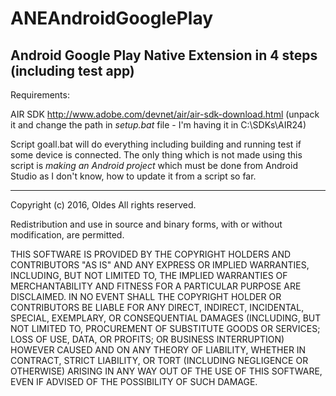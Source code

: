 # ANEAndroidGooglePlay
Android Google Play Native Extension in 4 steps (including test app)
------------------------

Requirements:

AIR SDK http://www.adobe.com/devnet/air/air-sdk-download.html 
  (unpack it and change the path in *setup.bat* file - I'm having it in C:\SDKs\AIR24\)

Script goall.bat will do everything including building and running test if some device is connected.
The only thing which is not made using this script is *making an Android project* which must be done from Android Studio as I don't know, how to update it from a script so far.


- - - - - - - - - - - - -
Copyright (c) 2016, Oldes
All rights reserved.

Redistribution and use in source and binary forms, with or without modification, are permitted.

THIS SOFTWARE IS PROVIDED BY THE COPYRIGHT HOLDERS AND CONTRIBUTORS "AS IS" AND ANY EXPRESS OR IMPLIED WARRANTIES, INCLUDING, BUT NOT LIMITED TO, THE IMPLIED WARRANTIES OF MERCHANTABILITY AND FITNESS FOR A PARTICULAR PURPOSE ARE DISCLAIMED. IN NO EVENT SHALL THE COPYRIGHT HOLDER OR CONTRIBUTORS BE LIABLE FOR ANY DIRECT, INDIRECT, INCIDENTAL, SPECIAL, EXEMPLARY, OR CONSEQUENTIAL DAMAGES (INCLUDING, BUT NOT LIMITED TO, PROCUREMENT OF SUBSTITUTE GOODS OR SERVICES; LOSS OF USE, DATA, OR PROFITS; OR BUSINESS INTERRUPTION) HOWEVER CAUSED AND ON ANY THEORY OF LIABILITY, WHETHER IN CONTRACT, STRICT LIABILITY, OR TORT (INCLUDING NEGLIGENCE OR OTHERWISE) ARISING IN ANY WAY OUT OF THE USE OF THIS SOFTWARE, EVEN IF ADVISED OF THE POSSIBILITY OF SUCH DAMAGE.